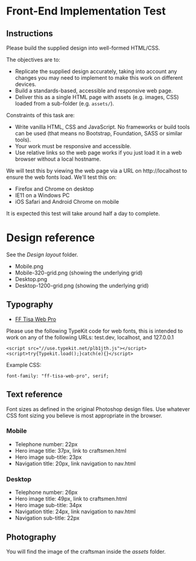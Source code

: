 # Front-End Implementation Test

## Instructions

Please build the supplied design into well-formed HTML/CSS. 

The objectives are to:

* Replicate the supplied design accurately, taking into account any changes you may need to implement to make this work on different devices.
* Build a standards-based, accessible and responsive web page.
* Deliver this as a single HTML page with assets (e.g. images, CSS) loaded from a sub-folder (e.g. `assets/`).

Constraints of this task are:

* Write vanilla HTML, CSS and JavaScript. No frameworks or build tools can be used (that means no Bootstrap, Foundation, SASS or similar tools). 
* Your work must be responsive and accessible. 
* Use relative links so the web page works if you just load it in a web browser without a local hostname.

We will test this by viewing the web page via a URL on http://localhost to ensure the web fonts load. We'll test this on:

* Firefox and Chrome on desktop
* IE11 on a Windows PC
* iOS Safari and Android Chrome on mobile

It is expected this test will take around half a day to complete. 

# Design reference

See the *Design layout* folder.

* Mobile.png
* Mobile-320-grid.png (showing the underlying grid)
* Desktop.png
* Desktop-1200-grid.png (showing the underlying grid)

## Typography 

* [FF Tisa Web Pro](https://typekit.com/fonts/ff-tisa-web-pro)

Please use the following TypeKit code for web fonts, this is intended to work on any of the following URLs: test.dev, localhost, and 127.0.0.1

```
<script src="//use.typekit.net/plb1jth.js"></script>
<script>try{Typekit.load();}catch(e){}</script>
```

Example CSS:

```
font-family: "ff-tisa-web-pro", serif;
```

## Text reference

Font sizes as defined in the original Photoshop design files. Use whatever CSS font sizing you believe is most appropriate in the browser.

### Mobile

* Telephone number: 22px
* Hero image title: 37px, link to craftsmen.html
* Hero image sub-title: 23px
* Navigation title: 20px, link navigation to nav.html

### Desktop

* Telephone number: 26px
* Hero image title: 49px, link to craftsmen.html
* Hero image sub-title: 34px
* Navigation title: 24px, link navigation to nav.html
* Navigation sub-title: 22px

## Photography
You will find the image of the craftsman inside the *assets* folder.
